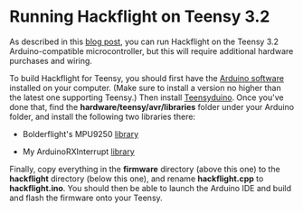 # Running Hackflight on Teensy 3.2

As described in this [blog post](http://diydrones.com/profiles/blogs/hackflight-teensycopter), you can run 
Hackflight on the Teensy 3.2 Arduino-compatible microcontroller, but this will require additional hardware
purchases and wiring.

To build Hackflight for Teensy, you should first have the 
[Arduino software](https://www.arduino.cc/en/Main/Software) installed on your computer.  (Make sure to install
a version no higher than the latest one supporting Teensy.) Then install 
[Teensyduino](http://www.pjrc.com/teensy/td_download.html). Once you've done that, find the
<b>hardware/teensy/avr/libraries</b> folder under your Arduino folder, and install the following two libraries
there:
<ul>
<li> Bolderflight's MPU9250 <a href="https://github.com/bolderflight/MPU9250">library</a>
<p><li> My ArduinoRXInterrupt <a href="https://github.com/simondlevy/ArduinoRXInterrupt">library</a>
</ul>

Finally, copy everything in the <b>firmware</b> directory (above this one) to the 
<b>hackflight</b> directory (below this one), and rename <b>hackflight.cpp</b> to <b>hackflight.ino</b>.
You should then be able to launch the Arduino IDE and build and flash the firmware onto your Teensy.

